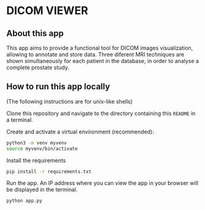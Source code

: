 # DICOM VIEWER

## About this app

This app aims to provide a functional tool for DICOM images visualization, allowing to annotate and store data.
Three diferent MRI techniques are shown simultaneously for each patient in the database, in order to analyse a complete prostate study.



## How to run this app locally

(The following instructions are for unix-like shells)

Clone this repository and navigate to the directory containing this `README` in
a terminal.

Create and activate a virtual environment (recommended):

```bash
python3 -m venv myvenv
source myvenv/bin/activate
```

Install the requirements

```bash
pip install -r requirements.txt
```

Run the app. An IP address where you can view the app in your browser will be
displayed in the terminal.

```bash
python app.py
```



